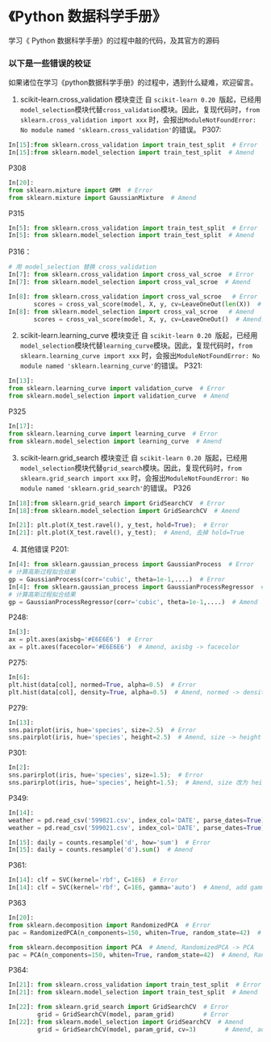 # 《Python 数据科学手册》

学习《 Python 数据科学手册》的过程中敲的代码，及其官方的源码



### 以下是一些错误的校证

如果诸位在学习《python数据科学手册》的过程中，遇到什么疑难，欢迎留言。
1. scikit-learn.cross_validation 模块变迁
自 `scikit-learn 0.20 `版起，已经用`model_selection`模块代替`cross_validation`模块。因此，复现代码时，`from sklearn.cross_validation import xxx` 时，会报出`ModuleNotFoundError: No module named 'sklearn.cross_validation'`的错误。
P307:
```python
In[15]:from sklearn.cross_validation import train_test_split  # Error
In[15]:from sklearn.model_selection import train_test_split  # Amend
```
P308
```python
In[20]:
from sklearn.mixture import GMM  # Error
from sklearn.mixture import GaussianMixture  # Amend
```
P315
```python
In[5]: from sklearn.cross_validation import train_test_split  # Error
In[5]: from sklearn.model_selection import train_test_split  # Amend
```
P316：
```python
# 用 model_selection 替换 cross_validation
In[7]: from sklearn.cross_validation import cross_val_scroe  # Error
In[7]: from sklearn.model_selection import cross_val_scroe  # Amend

In[8]: from sklearn.cross_validation import cross_val_scroe   # Error
	   scores = cross_val_score(model, X, y, cv=LeaveOneOut(len(X))  # Error
In[8]: from sklearn.model_selection import cross_val_scroe   # Amend
	   scores = cross_val_score(model, X, y, cv=LeaveOneOut()  # Amend，去掉 len(X)
```

2. scikit-learn.learning_curve 模块变迁
自 `scikit-learn 0.20 `版起，已经用`model_selection`模块代替`learning_curve`模块。因此，复现代码时，`from sklearn.learning_curve import xxx` 时，会报出`ModuleNotFoundError: No module named 'sklearn.learning_curve'`的错误。
P321:
```python
In[13]:
from sklearn.learning_curve import validation_curve  # Error
from sklearn.model_selection import validation_curve  # Amend
```
P325
```python
In[17]:
from sklearn.learning_curve import learning_curve  # Error
from sklearn.model_selection import learning_curve  # Amend
```
3. scikit-learn.grid_search 模块变迁
自 `scikit-learn 0.20 `版起，已经用`model_selection`模块代替`grid_search`模块。因此，复现代码时，`from sklearn.grid_search import xxx` 时，会报出`ModuleNotFoundError: No module named 'sklearn.grid_search'`的错误。
P326
```python
In[18]:from sklearn.grid_search import GridSearchCV  # Error
In[18]:from sklearn.model_selection import GridSearchCV  # Amend

In[21]: plt.plot(X_test.ravel(), y_test, hold=True);  # Error
In[21]: plt.plot(X_test.ravel(), y_test);  # Amend, 去掉 hold=True
```
4. 其他错误
P201:
```python
In[4]: from sklearn.gaussian_process import GaussianProcess  # Error
# 计算高斯过程拟合结果
gp = GaussianProcess(corr='cubic', theta=1e-1,....)  # Error
In[4]: from sklearn.gaussian_process import GaussianProcessRegressor  # Amend
# 计算高斯过程拟合结果
gp = GaussianProcessRegressor(corr='cubic', theta=1e-1,....)  # Amend
```
P248:
```python
In[3]:
ax = plt.axes(axisbg='#E6E6E6')  # Error
ax = plt.axes(facecolor='#E6E6E6')  # Amend, axisbg -> facecolor
```
P275:
```python
In[6]:
plt.hist(data[col], normed=True, alpha=0.5)  # Error
plt.hist(data[col], density=True, alpha=0.5)  # Amend, normed -> density
```
P279:
```python
In[13]:
sns.pairplot(iris, hue='species', size=2.5)  # Error
sns.pairplot(iris, hue='species', height=2.5)  # Amend, size -> height
```
P301:
```python
In[2]:
sns.parirplot(iris, hue='species', size=1.5);  # Error
sns.parirplot(iris, hue='species', height=1.5);  # Amend, size 改为 height
```
P349:
```python
In[14]:
weather = pd.read_csv('599021.csv', index_col='DATE', parse_dates=True)  # Error
weather = pd.read_csv('599021.csv', index_col='DATE', parse_dates=True)  # Amend, 599021.csv -> BicycleWeather.csv

In[15]: daily = counts.resample('d', how='sum')  # Error
In[15]: daily = counts.resample('d').sum()  # Amend
```
P361:
```python
In[14]: clf = SVC(kernel='rbf', C=1E6)  # Error
In[14]: clf = SVC(kernel='rbf', C=1E6, gamma='auto')  # Amend, add gamma='auto'
```
P363
```python
In[20]:
from sklearn.decomposition import RandomizedPCA  # Error
pac = RandomizedPCA(n_components=150, whiten=True, random_state=42)  # Error 

from sklearn.decomposition import PCA  # Amend, RandomizedPCA -> PCA
pac = PCA(n_components=150, whiten=True, random_state=42)  # Amend, RandomizedPCA -> PCA
```
P364:
```python
In[21]: from sklearn.cross_validation import train_test_split  # Error
In[21]: from sklearn.model_selection import train_test_split  # Amend

In[22]: from sklearn.grid_search import GridSearchCV  # Error
		grid = GridSearchCV(model, param_grid)        # Error
In[22]: from sklearn.model_selection import GridSearchCV  # Amend
		grid = GridSearchCV(model, param_grid, cv=3)        # Amend, add cv=3
```


